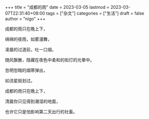 +++
title = "成都的雨"
date = 2023-03-05
lastmod = 2023-03-07T22:31:40+08:00
tags = ["杂文"]
categories = ["生活"]
draft = false
author = "nigo"
+++

成都的雨只在晚上下，

绵绵的夜雨，如雾漫舞，

凌晨的过道前，吐一口烟，

随风飘散，隐藏在夜色中柔和的街灯的光晕中。

忽明忽暗的烟蒂弹出，

如流星般划过。

成都的雨只在晚上下，

清晨你只见得到潮湿的地面，

也许它只是怕影响第二天出行的社畜。
